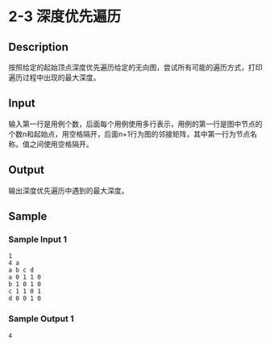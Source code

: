 # 2-3 深度优先遍历

## Description

按照给定的起始顶点深度优先遍历给定的无向图，尝试所有可能的遍历方式，打印遍历过程中出现的最大深度。

## Input

输入第一行是用例个数，后面每个用例使用多行表示，用例的第一行是图中节点的个数n和起始点，用空格隔开，后面n+1行为图的邻接矩阵，其中第一行为节点名称。值之间使用空格隔开。

## Output

输出深度优先遍历中遇到的最大深度。

## Sample

### Sample Input 1

~~~
1
4 a
a b c d
a 0 1 1 0
b 1 0 1 0
c 1 1 0 1
d 0 0 1 0
~~~

### Sample Output 1

~~~
4
~~~